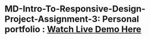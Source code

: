 # MD-Intro-To-Responsive-Design-Project-Assignment-3: Personal portfolio : [Watch Live Demo Here](https://rafuka.github.io/WebPortfolio/)
